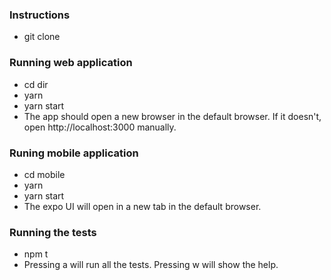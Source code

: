 ### Instructions

-   git clone <repo>

### Running web application

-   cd dir
-   yarn
-   yarn start
-   The app should open a new browser in the default browser. If it doesn't, open http://localhost:3000 manually.

### Runing mobile application

-   cd mobile
-   yarn
-   yarn start
-   The expo UI will open in a new tab in the default browser.

### Running the tests

-   npm t
-   Pressing a will run all the tests. Pressing w will show the help.
